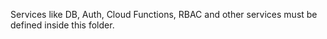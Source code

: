 Services like DB, Auth, Cloud Functions, RBAC and other services must be defined inside this folder.